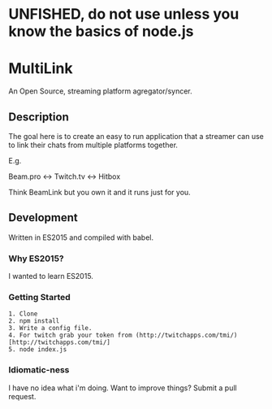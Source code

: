 # UNFISHED, do not use unless you know the basics of node.js

# MultiLink

An Open Source, streaming platform agregator/syncer.

## Description

The goal here is to create an easy to run application that a streamer can use to link their chats from multiple platforms together.

E.g.

Beam.pro <-> Twitch.tv <-> Hitbox

Think BeamLink but you own it and it runs just for you.



## Development

Written in ES2015 and compiled with babel.

### Why ES2015?

I wanted to learn ES2015. 

### Getting Started
	1. Clone
	2. npm install
	3. Write a config file.
	4. For twitch grab your token from (http://twitchapps.com/tmi/)[http://twitchapps.com/tmi/]
	5. node index.js

### Idiomatic-ness

I have no idea what i'm doing. Want to improve things? Submit a pull request. 
